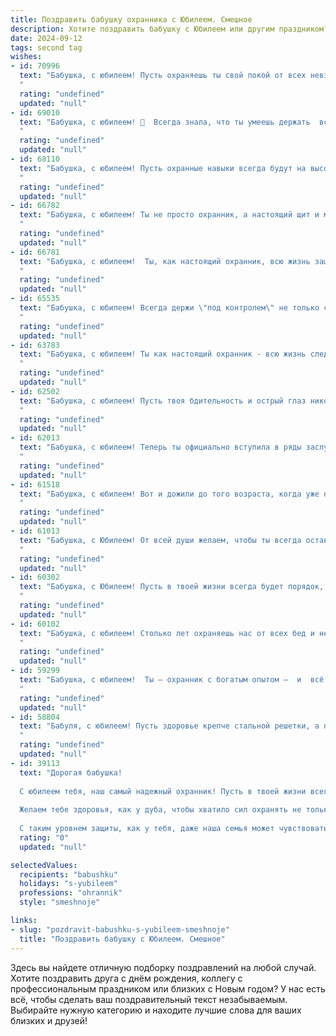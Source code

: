 ```yaml
---
title: Поздравить бабушку охранника с Юбилеем. Смешное
description: Хотите поздравить бабушку с Юбилеем или другим праздником? Наш ИИ создаст незабываемое поздравление, а вы обязательно выделитесь среди других.  
date: 2024-09-12
tags: second tag
wishes:
- id: 70996
  text: "Бабушка, с юбилеем! Пусть охраняешь ты свой покой от всех невзгод и хулиганов, но не забывай и про веселье!  Будь здорова, бодра и, как всегда,  остроумна! 🎉
  "
  rating: "undefined"
  updated: "null"
- id: 69010
  text: "Бабушка, с юбилеем! 🎉  Всегда знала, что ты умеешь держать  всё под контролем, даже внуков!  😜  Теперь, глядя на твой послужной список охранника, мы уверены, что ты сможешь справиться с любым юбилейным букетом. 😉  Желаем тебе еще сто лет такой же бдительности, чтобы ни один шалун не смог пробраться к твоим сладостям! 🍬
  "
  rating: "undefined"
  updated: "null"
- id: 68110
  text: "Бабушка, с юбилеем! Пусть охранные навыки всегда будут на высоте, а жизнь будет полна радости и приятных сюрпризов! 🎉
  "
  rating: "undefined"
  updated: "null"
- id: 66782
  text: "Бабушка, с юбилеем! Ты не просто охранник, а настоящий щит и меч нашей семьи!  Пусть злодеи и негодяи обходят тебя стороной, а мы всегда будем твоей опорой. С Днем Рождения!
  "
  rating: "undefined"
  updated: "null"
- id: 66781
  text: "Бабушка, с юбилеем!  Ты, как настоящий охранник, всю жизнь защищаешь семью от всяких напастей, будь то простуда, невкусный борщ или наше непослушание!  Желаем тебе крепкого здоровья (чтобы тебя никакая хворь не брала!),  огромного запаса сил (чтобы хватило  на всех внуков) и  море юмора (чтобы жизнь была веселой, как твоя  шутка про \"дедушку\"!)
  "
  rating: "undefined"
  updated: "null"
- id: 65535
  text: "Бабушка, с юбилеем! Всегда держи \"под контролем\" не только свой участок, но и всех вокруг! Пусть  жизнь бьет ключом, а твои охранники  - внуки, правнуки - всегда приходят на помощь!
  "
  rating: "undefined"
  updated: "null"
- id: 63783
  text: "Бабушка, с юбилеем! Ты как настоящий охранник - всю жизнь следила за порядком, чтобы внуки не шалили и всегда чувствовали себя в безопасности. Пусть твой пенсионный возраст будет таким же спокойным, как дежурство на посту, но гораздо веселее!
  "
  rating: "undefined"
  updated: "null"
- id: 62502
  text: "Бабушка, с юбилеем! Пусть твоя бдительность и острый глаз никогда не подводили, как на \"службе\" на посту охранника, даже самый хитрый злоумышленник не сможет прокрасться мимо твоих  \"наблюдательных способностей\"! 😉🥂
  "
  rating: "undefined"
  updated: "null"
- id: 62013
  text: "Бабушка, с юбилеем! Теперь ты официально вступила в ряды заслуженных охранников!  Пусть твоя пенсия будет такой же крепкой, как твой взгляд, а здоровье — таким же бдительным, как твоя служба! 😂
  "
  rating: "undefined"
  updated: "null"
- id: 61518
  text: "Бабушка, с юбилеем! Вот и дожили до того возраста, когда уже не просто \"охранять покой\", а \"ставить на место всех, кто посмеет его нарушить\"! Здоровья тебе, сил и пусть твой \"патруль\" всегда будет в боевой готовности! 🥳
  "
  rating: "undefined"
  updated: "null"
- id: 61013
  text: "Бабушка, с Юбилеем! От всей души желаем, чтобы ты всегда оставалась такой же бодрой и энергичной, как охранник на посту, и чтобы твоя \"охрана\" от внуков была только в радость! 😉🎉
  "
  rating: "undefined"
  updated: "null"
- id: 60302
  text: "Бабушка, с Юбилеем! Пусть в твоей жизни всегда будет порядок, как на твоем посту! 🥳  Ты -  настоящий охранник от скуки, безделья и плохого настроения! 😜  Желаем тебе  крепкого здоровья,  чтобы  не  только  грабителей  отпугивать,  но  и  всех,  кто  хочет   украсть  у тебя  радость  и  хорошее  настроение!  🎉
  "
  rating: "undefined"
  updated: "null"
- id: 60102
  text: "Бабушка, с юбилеем! Столько лет охраняешь нас от всех бед и невзгод, что даже самые хитрые бандиты боятся зайти в дом, где ты хозяйка! Пусть этот юбилей станет началом новой, еще более безопасной и веселой главы твоей жизни!
  "
  rating: "undefined"
  updated: "null"
- id: 59299
  text: "Бабушка, с юбилеем!  Ты – охранник с богатым опытом –  и  всё ещё держишь  в  крепких руках не только ключи от кладовой, но и наши сердца! 😜  Желаем тебе  дальше  хранить мир и покой  в  семье,  а  еще  -  чтобы  ни один  враг  не  пробрался  к  твоим  любимым  пирожкам! 🎂🥂
  "
  rating: "undefined"
  updated: "null"
- id: 58804
  text: "Бабуля, с юбилеем! Пусть здоровье крепче стальной решетки, а пенсия будет толще, чем броня у \"черного ворона\"! 😉
  "
  rating: "undefined"
  updated: "null"
- id: 39113
  text: "Дорогая бабушка!
  
  С юбилеем тебя, наш самый надежный охранник! Пусть в твоей жизни всегда будет порядок, как в форте, и ни один воришка не посмеет подойти к твоему сердцу!
  
  Желаем тебе здоровья, как у дуба, чтобы хватило сил охранять не только дом, но и наши сердечки. Пусть на жизненном пути встречаются только добрые люди, и никакие звоночки тревоги не мешают тебе наслаждаться жизнью!
  
  С таким уровнем защиты, как у тебя, даже наша семья может чувствовать себя в полной безопасности. С юбилеем, бабушка! Пусть каждый день будет полон радости, веселья и, конечно, охраны от скуки!"
  rating: "0"
  updated: "null"

selectedValues:
  recipients: "babushku"
  holidays: "s-yubileem"
  professions: "ohrannik"
  style: "smeshnoje"

links:
- slug: "pozdravit-babushku-s-yubileem-smeshnoje"
  title: "Поздравить бабушку с Юбилеем. Смешное"
---
```


Здесь вы найдете отличную подборку поздравлений на любой случай. 
Хотите поздравить друга с днём рождения, коллегу с профессиональным праздником или близких с Новым годом? У нас есть всё, чтобы сделать ваш поздравительный текст незабываемым. Выбирайте нужную категорию и находите лучшие слова для ваших близких и друзей!
